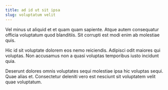 ```yaml
---
title: ad id ut sit ipsa
slug: voluptatum velit
---
```


Vel minus ut aliquid et et quam quam sapiente. Atque autem consequatur officia voluptatum quod blanditiis. Sit corrupti est modi enim ab molestiae quis.

Hic id sit voluptate dolorem eos nemo reiciendis. Adipisci odit maiores qui voluptas. Non accusamus non a quasi voluptas temporibus iusto incidunt quia.

Deserunt dolores omnis voluptates sequi molestiae ipsa hic voluptas sequi. Quae alias et. Consectetur deleniti vero est nesciunt sit voluptatem velit quae voluptatum.
